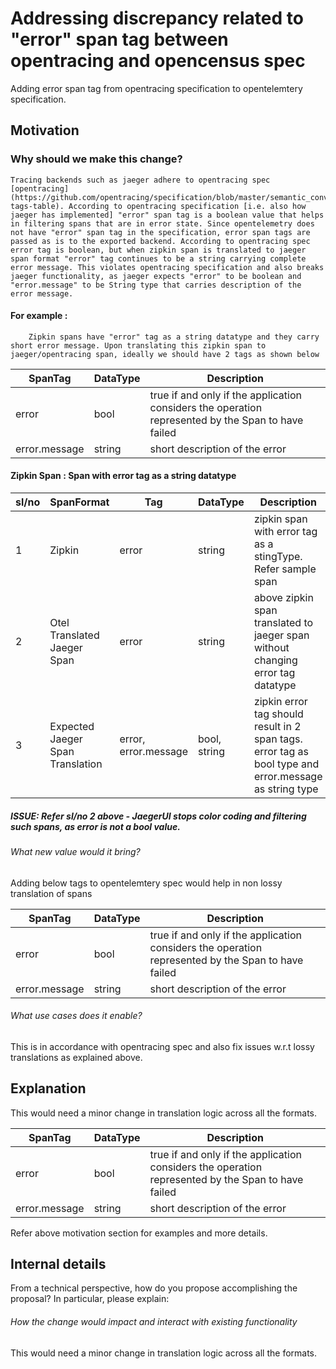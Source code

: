 # Addressing discrepancy related to "error" span tag between opentracing and opencensus spec

Adding error span tag from opentracing specification to opentelemtery specification.  

## Motivation

### Why should we make this change? 
    Tracing backends such as jaeger adhere to opentracing spec [opentracing] (https://github.com/opentracing/specification/blob/master/semantic_conventions.md#span-tags-table). According to opentracing specification [i.e. also how jaeger has implemented] "error" span tag is a boolean value that helps in filtering spans that are in error state. Since opentelemetry does not have "error" span tag in the specification, error span tags are passed as is to the exported backend. According to opentracing spec error tag is boolean, but when zipkin span is translated to jaeger span format "error" tag continues to be a string carrying complete error message. This violates opentracing specification and also breaks jaeger functionality, as jaeger expects "error" to be boolean and "error.message" to be String type that carries description of the error message.    
####    For example  : 
        Zipkin spans have "error" tag as a string datatype and they carry short error message. Upon translating this zipkin span to jaeger/opentracing span, ideally we should have 2 tags as shown below
|SpanTag | DataType | Description|
------------ | -------------| -------------
|error|bool|true if and only if the application considers the operation represented by the Span to have failed
|error.message|string|short description of the error        

####    Zipkin Span : Span with error tag as a string datatype
|sl/no|SpanFormat | Tag|DataType | Description|SampleSpan|
------------ | -------------| -------------| -------------| -------------| -------------
|1|Zipkin|error|string|zipkin span with error tag as a stingType. Refer sample span|{"traceId": "631ef3c9f9250805","id": "631ef3c9f9250805","kind": "SERVER","name": "http:/one","timestamp": 1580830219488000,"duration": 29312,"localEndpoint": {"serviceName": "foo-service", "ipv4": "192.168.1.8", "port": 9001 },"tags": {"error": "Request processing failed; nested exception is org.springframework.web.client.HttpServerErrorException: 500","http.host": "localhost", "http.method": "GET", "http.path": "/one", "http.status_code": "200", "http.url": "http://localhost:9001/one", "mvc.controller.class": "FooController", "mvc.controller.method": "one","spring.instance_id": "192.168.1.8:order-service-sleuth:9001"}}
|2|Otel Translated Jaeger Span|error|string|above zipkin span translated to jaeger span without changing error tag datatype|    {"traceIdLow":8380789575664951000,"traceIdHigh":0,"spanId":8380789575664951000,"parentSpanId":0,"operationName":"http:/one","flags":0,"startTime":1580830714594000,"duration":79701,"tags":[{"key":"http.url","vType":"STRING","vStr":"http://localhost:9001/one"},{"key":"mvc.controller.class","vType":"STRING","vStr":"FooController"},{"key":"mvc.controller.method","vType":"STRING","vStr":"one"},{"key":"error","vType":"STRING","vStr":"Request processing failed; nested exception is org.springframework.web.client.HttpServerErrorException: 500"},{"key":"http.method","vType":"STRING","vStr":"GET"},{"key":"http.host","vType":"STRING","vStr":"localhost"},{"key":"http.path","vType":"STRING","vStr":"/one"},{"key":"spring.instance_id","vType":"STRING","vStr":"192.168.1.8:order-service-sleuth:9001"},{"key":"http.status_code","vType":"STRING","vStr":"200"},{"key":"span.kind","vType":"STRING","vStr":"server"},{"key":"status.code","vType":"LONG","vLong":2}]}|
|3|Expected Jaeger Span Translation|error, error.message|bool, string|zipkin error tag should result in 2 span tags. error tag as bool type and error.message as string type|   {"traceIdLow":8380789575664951000,"traceIdHigh":0,"spanId":8380789575664951000,"parentSpanId":0,"operationName":"http:/one","flags":0,"startTime":1580830714594000,"duration":79701,"tags":[{"key":"http.url","vType":"STRING","vStr":"http://localhost:9001/one"},{"key":"mvc.controller.class","vType":"STRING","vStr":"FooController"},{"key":"mvc.controller.method","vType":"STRING","vStr":"one"},{"key":"error","vType":"BOOL","vBool":true},{"key":"error.message","vType":"STRING","vStr":"Request processing failed; nested exception is org.springframework.web.client.HttpServerErrorException: 500"},{"key":"http.method","vType":"STRING","vStr":"GET"},{"key":"http.host","vType":"STRING","vStr":"localhost"},{"key":"http.path","vType":"STRING","vStr":"/one"},{"key":"spring.instance_id","vType":"STRING","vStr":"192.168.1.8:order-service-sleuth:9001"},{"key":"http.status_code","vType":"STRING","vStr":"200"},{"key":"span.kind","vType":"STRING","vStr":"server"},{"key":"status.code","vType":"LONG","vLong":2}]}

##### ISSUE: Refer sl/no 2 above -  JaegerUI stops color coding and filtering such spans, as error is not a bool value.

###### What new value would it bring? 
Adding below tags to opentelemtery spec would help in non lossy translation of spans

|SpanTag | DataType | Description|
------------ | -------------| -------------
|error|bool|true if and only if the application considers the operation represented by the Span to have failed
|error.message|string|short description of the error 
    
###### What use cases does it enable?
This is in accordance with opentracing spec and also fix issues w.r.t lossy translations as explained above.

## Explanation
This would need a minor change in translation logic across all the formats.

|SpanTag | DataType | Description|
------------ | -------------| -------------
|error|bool|true if and only if the application considers the operation represented by the Span to have failed
|error.message|string|short description of the error 

Refer above motivation section for examples and more details.

## Internal details
From a technical perspective, how do you propose accomplishing the proposal? In particular, please explain:
###### How the change would impact and interact with existing functionality
  This would need a minor change in translation logic across all the formats.
